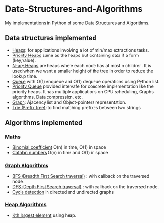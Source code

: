 # Data-Structures-and-Algorithms
My implementations in Python of some Data Structures and Algorithms.

##  Data structures implemented
* [Heaps](./DataStructures/Heap.py): for applications involving a lot of min/max extractions tasks. 
* [Priority Heaps](./DataStructures/Heap.py) same as the heaps but containing data if a form (key,value).
* [N-ary Heaps](./DataStructures/Heap.py) are heaps where each node has at most n children. It is used when we want a smaller height of the tree in order to reduce the lookup time.
* [Queue](./DataStructures/Queue.py) with O(1) enqueue and O(1) dequeue operations using Python list.
* [Priority Queue](./DataStructures/Queue.py) provided intervafe for concrete implementation like the priority heaps. It has multiple applications on CPU scheduling, Graphs algorithms, Data compression, etc.
* [Graph](./DataStructures/Graph.py): Ajacency list and Object-pointers representation.
* [Trie (Prefix tree)](./DataStructures/Tree.py): to find matching prefixes between two strings.

## Algorithms implemented

### [Maths](./Algorithms/Maths.py)
* [Binomial coefficient](https://en.wikipedia.org/wiki/Binomial_coefficient) O(n) in time, O(1) in space
* [Catalan numbers](https://brilliant.org/wiki/catalan-numbers/) O(n) in time and O(1) in space
### [Graph Algorithms](./Algorithms/GraphAlgorithms.py)
* [BFS (Breadth First Search traversal)](https://en.wikipedia.org/wiki/Breadth-first_search) : with callback on the traversed node.
* [DFS (Depth First Search traversal)](https://en.wikipedia.org/wiki/Depth-first_search) : with callback on the traversed node.
* [Cycle detection](https://en.wikipedia.org/wiki/Cycle_(graph_theory)#:~:text=real%20numbers%2C%20etc.-,Cycle%20detection,over%20are%20part%20of%20cycles.) in directed and undirected graphs
### [Heap Algorithms](./Algorithms/HeapAlgorithms.py)
* [Kth largest element](https://www.baeldung.com/java-kth-largest-element#:~:text=To%20find%20the%20kth%20largest%20element%2C%20we%20can%20pass%20k,length(Array)%20%E2%80%93%20k.&text=Now%20let's%20implement%20the%20partition,less%20than%20the%20pivot%20element.) using heap.
